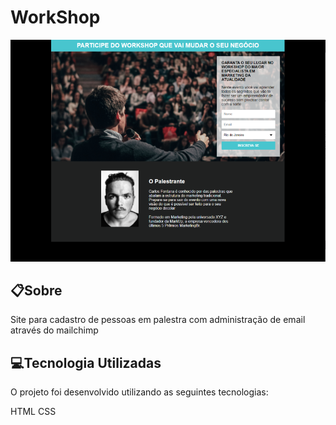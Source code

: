 # WorkShop

![WorkShopDesktop](https://github.com/Igorsouza1/HTML-CSS/blob/main/WorkShop/ImagesProject/WorkshopImage563.png)

## 📋Sobre
Site para cadastro de pessoas em palestra com administração de email através do mailchimp

## 💻Tecnologia Utilizadas
O projeto foi desenvolvido utilizando as seguintes tecnologias:

 HTML
 CSS
